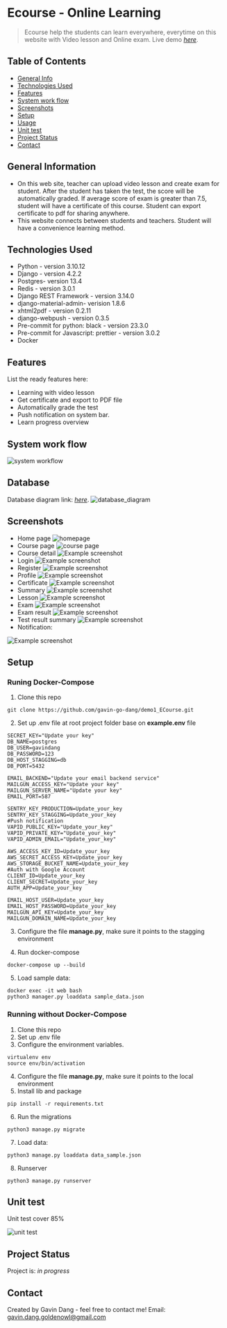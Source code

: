 # Ecourse - Online Learning
> Ecourse help the students can learn everywhere, everytime on this website with Video lesson and Online exam.
> Live demo [_here_](https://www.ecourse.id.vn/). 

## Table of Contents
* [General Info](#general-information)
* [Technologies Used](#technologies-used)
* [Features](#features)
* [System work flow](#system-work-flow)
* [Screenshots](#screenshots)
* [Setup](#setup)
* [Usage](#usage)
* [Unit test](#unit-test)
* [Project Status](#project-status)
* [Contact](#contact)


## General Information
- On this web site, teacher can upload video lesson and create exam for student. After the student has taken the test, the score will be automatically graded. If average score of exam is greater than 7.5, student will have a certificate of this course. Student can export certificate to pdf for sharing anywhere.
- This website connects between students and teachers. Student will have a convenience learning method.


## Technologies Used
- Python - version 3.10.12
- Django - version 4.2.2
- Postgres- version 13.4 
- Redis - version 3.0.1
- Django REST Framework - version 3.14.0
- django-material-admin- verision 1.8.6
- xhtml2pdf - version 0.2.11
- django-webpush - version 0.3.5
- Pre-commit for python: black - version 23.3.0
- Pre-commit for Javascript: prettier - version 3.0.2
- Docker

## Features
List the ready features here:
- Learning with video lesson
- Get certificate and export to PDF file
- Automatically grade the test 
- Push notification on system bar.
- Learn progress overview

## System work flow
![system workflow](./img/systemsystem.png)

## Database
Database diagram link: [_here_]( https://www.mermaidchart.com/raw/2f76a97a-6dbc-4f46-a8ea-ad516bb257db?version=v0.1&theme=light&format=svg). 
![database_diagram](./img/db.png)
## Screenshots
- Home page
![homepage](./img/homepage.png)
- Course page
![course page](./img/course_page.png)
- Course detail
![Example screenshot](./img/course_detail.png)
- Login
![Example screenshot](./img/login.png)
- Register
![Example screenshot](./img/register.png)
- Profile
![Example screenshot](./img/profile.png)
- Certificate
![Example screenshot](./img/certificate.png)
- Summary
![Example screenshot](./img/summary.png)
- Lesson
![Example screenshot](./img/lesson.png)
- Exam
![Example screenshot](./img/exam.png)
- Exam result
![Example screenshot](./img/exam_result.png)
- Test result summary
![Example screenshot](./img/test_result.png)
- Notification:

![Example screenshot](./img/notification.png)

## Setup
### Runing Docker-Compose
1. Clone this repo
```
git clone https://github.com/gavin-go-dang/demo1_ECourse.git
```
2. Set up .env file at root project folder base on **example.env** file
```
SECRET_KEY="Update your key"
DB_NAME=postgres
DB_USER=gavindang
DB_PASSWORD=123
DB_HOST_STAGGING=db
DB_PORT=5432 

EMAIL_BACKEND="Update your email backend service"
MAILGUN_ACCESS_KEY="Update your key"
MAILGUN_SERVER_NAME="Update your key"
EMAIL_PORT=587

SENTRY_KEY_PRODUCTION=Update_your_key
SENTRY_KEY_STAGGING=Update_your_key
#Push notification
VAPID_PUBLIC_KEY="Update_your_key"
VAPID_PRIVATE_KEY="Update_your_key"
VAPID_ADMIN_EMAIL="Update_your_key"
 
AWS_ACCESS_KEY_ID=Update_your_key
AWS_SECRET_ACCESS_KEY=Update_your_key
AWS_STORAGE_BUCKET_NAME=Update_your_key
#Auth with Google Account
CLIENT_ID=Update_your_key
CLIENT_SECRET=Update_your_key
AUTH_APP=Update_your_key

EMAIL_HOST_USER=Update_your_key
EMAIL_HOST_PASSWORD=Update_your_key
MAILGUN_API_KEY=Update_your_key
MAILGUN_DOMAIN_NAME=Update_your_key
```

3. Configure the file  **manage.py**, make sure it points to the stagging environment

4. Run docker-compose
```
docker-compose up --build
```

5. Load sample data:
```
docker exec -it web bash
python3 manager.py loaddata sample_data.json
```

### Running without Docker-Compose
1. Clone this repo
1. Set up .env file
1. Configure the environment variables.
```
virtualenv env
source env/bin/activation
```

4. Configure the file  **manage.py**, make sure it points to the local environment
5. Install lib and package
```
pip install -r requirements.txt
```

6. Run the migrations
```
python3 manage.py migrate
```
7. Load data:
```
python3 manage.py loaddata data_sample.json
```
8. Runserver
```
python3 manage.py runserver
```

## Unit test
Unit test cover 85%

![unit test](img/unittest.png)

## Project Status
Project is: _in progress_ 


## Contact
Created by Gavin Dang - feel free to contact me!
Email: gavin.dang.goldenowl@gmail.com

